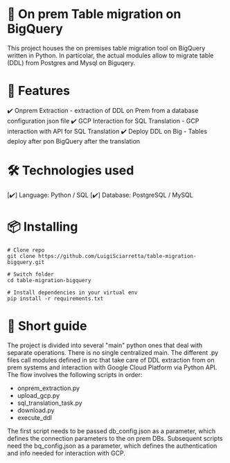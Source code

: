 # 📌 **On prem Table migration on BigQuery**

This project houses the on premises table migration tool on BigQuery written in Python.
In particolar, the actual modules allow to migrate table (DDL) from Postgres and Mysql on Biguqery.


# 🚀 **Features**

✔️ Onprem Extraction - extraction of DDL on Prem from a database configuration json file
✔️ GCP Interaction for SQL Translation - GCP interaction with API for SQL Translation
✔️ Deploy DDL on Big - Tables deploy after pon BigQuery after the translation


# 🛠️ **Technologies used**

[✔️] Language: Python / SQL
[✔️] Database: PostgreSQL / MySQL 


# 📦 **Installing**

    # Clone repo
    git clone https://github.com/LuigiSciarretta/table-migration-bigquery.git

    # Switch folder
    cd table-migration-bigquery

    # Install dependencies in your virtual env
    pip install -r requirements.txt  

# 📄 **Short guide**

The project is divided into several "main" python ones that deal with separate operations. There is no single centralized main.
The different .py files call modules defined in src that take care of DDL extraction from on prem systems and interaction with Google Cloud Platform via Python API.
The flow involves the following scripts in order:
- onprem_extraction.py
- upload_gcp.py
- sql_translation_task.py
- download.py
- execute_ddl

The first script needs to be passed db_config.json as a parameter, which defines the connection parameters to the on prem DBs.
Subsequent scripts need the bq_config.json as a parameter, which defines the authentication and info needed for interaction with GCP.

